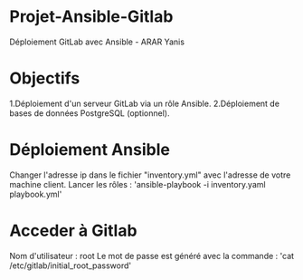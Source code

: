 # Projet-Ansible-Gitlab
Déploiement GitLab avec Ansible - ARAR Yanis
# Objectifs
1.Déploiement d'un serveur GitLab via un rôle Ansible.
2.Déploiement de bases de données PostgreSQL (optionnel).
# Déploiement Ansible
Changer l'adresse ip dans le fichier "inventory.yml" avec l'adresse de votre machine client.
Lancer les rôles :
'ansible-playbook -i inventory.yaml playbook.yml'
# Acceder à Gitlab
Nom d'utilisateur : root
Le mot de passe est généré avec la commande :
'cat /etc/gitlab/initial_root_password'
